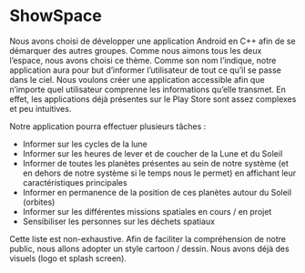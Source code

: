 # ShowSpace

Nous avons choisi de développer une application Android en C++ afin de se démarquer des
autres groupes. Comme nous aimons tous les deux l’espace, nous avons choisi ce thème.
Comme son nom l’indique, notre application aura pour but d’informer l’utilisateur de tout ce
qu’il se passe dans le ciel. Nous voulons créer une application accessible afin que n’importe
quel utilisateur comprenne les informations qu’elle transmet. En effet, les applications déjà
présentes sur le Play Store sont assez complexes et peu intuitives.

Notre application pourra effectuer plusieurs tâches :

  - Informer sur les cycles de la lune
  - Informer sur les heures de lever et de coucher de la Lune et du Soleil
  - Informer de toutes les planètes présentes au sein de notre système (et en dehors de
  notre système si le temps nous le permet) en affichant leur caractéristiques
  principales
  - Informer en permanence de la position de ces planètes autour du Soleil (orbites)
  - Informer sur les différentes missions spatiales en cours / en projet
  - Sensibiliser les personnes sur les déchets spatiaux
  
Cette liste est non-exhaustive. Afin de faciliter la compréhension de notre public, nous allons
adopter un style cartoon / dessin. Nous avons déjà des visuels (logo et splash screen).
